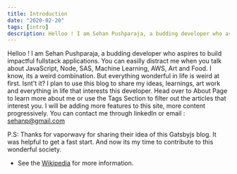 ```yaml
---
title: Introduction
date: "2020-02-20"
tags: [intro]
description: Helloo ! I am Sehan Pushparaja, a budding developer who aspires to build impactful fullstack applications. You can easilly distract me when you talk about JavaScript, Node, SAS, Machine Learning, AWS, Art and Food'
---
```


Helloo ! I am Sehan Pushparaja, a budding developer who aspires to build impactful fullstack applications. You can easilly distract me when you talk about JavaScript, Node, SAS, Machine Learning, AWS, Art and Food. I know, its a weird combination. But everything wonderful in life is weird at first. Isnt't it?
I plan to use this blog to share my ideas, learnings, art work and everything in life that interests this developer.
Head over to About Page to learn more about me or use the Tags Section to filter out the articles that interest you.
I will be adding more features to this site, more content progressively. 
You can contact me through linkedIn or email : sehanp@gmail.com

P.S: Thanks for vaporwavy for sharing their idea of this Gatsbyjs blog. It was helpful to get a fast start.
And now its my time to contribute to this wonderful society.

* See the [Wikipedia](https://en.wikipedia.org/wiki/Vaporwave) for more information.